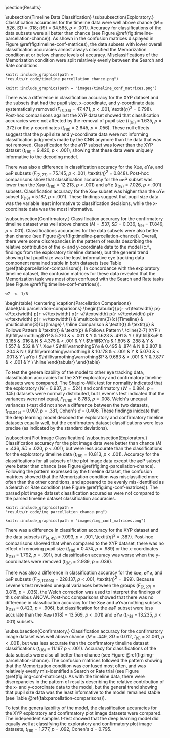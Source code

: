 \section{Results}

\subsection{Timeline Data Classification}
\subsubsection{Exploratory.}
Classification accuracies for the timeline data were well above chance (_M_ = .526, _SD_ = .018; _t_(9) = 34.565, _p_ < .001). Accuracy for classifications of the data subsets were all better than chance (see Figure \@ref(fig:timeline-parcellation-chance)). As shown in the confusion matrices displayed in Figure \@ref(fig:timeline-conf-matrices), the data subsets with lower overall classification accuracies almost always classified the Memorization condition at or below chance levels of accuracy. Misclassifications of the Memorization condition were split relatively evenly between the Search and Rate conditions.

<!-- Timeline Parcellation v Chance -->
```{r timeline-parcellation-chance, fig.cap = "When overall accuracy was lower, the prediction accuracy of a dataset was lower.", echo = FALSE}
knitr::include_graphics(path = "results/r_code/timeline_parcellation_chance.png")
```

<!-- Timeline Confidence Matrices -->
```{r timeline-conf-matrices, fig.cap = "The confusion matrices for the timeline format have shown the same pattern of results for the image set.", echo = FALSE}
knitr::include_graphics(path = "images/timeline_conf_matrices.png")
```

There was a difference in classification accuracy for the XYP dataset and the subsets that had the pupil size, x-coordinate, and y-coordinate data systematically removed (_F_$_{(3, 36)}$ = 47.471, _p_ < .001, \textit{$\eta$}$^{2}$ = 0.798). Post-hoc comparisons against the XYP dataset showed that classification accuracies were not affected by the removal of pupil size (_t_$_{(18)}$ = 1.635, _p_ = .372) or the y-coordinates (_t_$_{(18)}$ = 2.645, _p_ = .056). These null effects suggest that the pupil size and y-coordinate data were not informing classification judgments made by the CNN anymore than the data that was not removed. Classification for the $\varnothing$YP subset was lower than the XYP dataset (_t_$_{(18)}$ = 9.420, _p_ < .001), showing that these data were uniquely informative to the decoding model.
<!-- %!could also include comparisons between the var-removed datasets, but this seems to tell the story..right? -->

There was also a difference in classification accuracy for the X$\varnothing\varnothing$, $\varnothing$Y$\varnothing$, and $\varnothing\varnothing$P subsets (_F_$_{(2, 27)}$ = 75.145, _p_ < .001, \textit{$\eta$}$^{2}$ = 0.848). Post-hoc comparisons show that classification accuracy for the $\varnothing\varnothing$P subset was lower than the X$\varnothing\varnothing$ (_t_$_{(18)}$ = 12.213, _p_ < .001) and $\varnothing$Y$\varnothing$ (_t_$_{(18)}$ = 7.026, _p_ < .001) subsets. Classification accuracy for the X$\varnothing\varnothing$ subset was higher than the $\varnothing$Y$\varnothing$ subset (_t_$_{(18)}$ = 5.187, _p_ < .001). These findings suggest that pupil size data was the variable least informative to classification decisions, while the x-coordinate data was the most informative.

\subsubsection{Confirmatory.}
Classification accuracy for the confirmatory timeline dataset was well above chance (_M_ = .537, _SD_ = 0.036, _t_$_{(9)}$ = 17.849, _p_ < .001). Classifications accuracies for the data subsets were also better than chance (see Figure \@ref(fig:timeline-parcellation-chance)). Overall, there were some discrepancies in the pattern of results describing the relative contribution of the x- and y-coordinate data to the model (c.f., findings from the exploratory timeline dataset), but the general trend showing that pupil size was the least informative eye tracking data component remained stable in both datasets (see Table \@ref(tab:parcellation-comparisons)). In concordance with the exploratory timeline dataset, the confusion matrices for these data revealed that the Memorization task was most often confused with the Search and Rate tasks (see Figure \@ref(fig:timeline-conf-matrices)).

<!-- table spacing -->
```{r}
w7  <- 1/8
```

<!-- Parcellation Comparisons -->
\begin{table}
    \centering
    \caption{Parcellation Comparisons}
    \label{tab:parcellation-comparisons}
    \begin{tabular}{p{`r w7`\textwidth} p{`r w7`\textwidth} p{`r w7`\textwidth} p{`r w7`\textwidth} p{`r w7`\textwidth} p{`r w7`\textwidth} p{`r w7`\textwidth}}
         & \multicolumn{3}{c}{Timeline} & \multicolumn{3}{c}{Image} \\
        \hline
        Comparison & \textit{t} & \textit{p} & Follows Pattern & \textit{t} & \textit{p} & Follows Pattern \\
        \cline{2-7}
        XYP \\
        $\hfill\varnothing$YP & 5.210 & < .001 & Y & 1.623 & .491 & Y \\
        $\hfill$X$\varnothing$P & 3.165 & .016 & N & 4.375 & < .001 & Y \\
        $\hfill$XY$\varnothing$ & 1.805 & .288 & Y & 1.557 & .532 & Y \\
        X$\varnothing\varnothing$ \\
        $\hfill\varnothing$Y$\varnothing$ & 0.495 & .874 & N & 2.807 & .204 & N \\
        $\hfill\varnothing\varnothing$ & 10.178 & < .001 & Y & 5.070 & < .001 & Y \\
        $\varnothing$Y$\varnothing$ \\
        $\hfill\varnothing\varnothing$P & 9.683 & < .001 & Y & 7.877 & < .001 & Y \\
        \hline
    \end{tabular}
\end{table}

To test the generalizability of the model to other eye tracking data, classification accuracies for the XYP exploratory and confirmatory timeline datasets were compared. The Shapiro-Wilk test for normality indicated that the exploratory (_W_ = 0.937, _p_ = .524) and confirmatory (_W_ = 0.884, _p_ = .145) datasets were normally distributed, but Levene's test indicated that the variances were not equal, _F_$_{(1, 18)}$ = 8.783, _p_ = .008. Welch's unequal variances _t_-test did not show a difference between the two datasets, _t_$_{(13.045)}$ = 0.907, _p_ = .381, Cohen's _d_ = 0.406. These findings inidcate that the deep learning model decoded the exploratory and confirmatory timeline datasets equally well, but the confirmatory dataset classifications were less precise (as indicated by the standard deviations).<!-- likely the product of a lot fewer data points -->

\subsection{Plot Image Classification}
\subsubsection{Exploratory.}
Classification accuracy for the plot image data were better than chance (_M_ = .436, _SD_ = .020, _p_ < .001), but were less accurate than the classifications for the exploratory timeline data (_t_$_{(18)}$ = 10.813, _p_ < .001). Accuracy for the classifications for all subsets of the plot image data except the $\varnothing\varnothing$P subset were better than chance (see Figure \@ref(fig:img-parcellation-chance). Following the pattern expressed by the timeline dataset, the confusion matrices showed that the Memorization condition was misclassified more often than the other conditions, and appeared to be evenly mis-identified as a Search or Rate condition (see Figure \@ref(fig:img-conf-matrices))<!-- this difficulty in clasifying the memorize condition may be driving this effect -->. The parsed plot image dataset classification accuracies were not compared to the parsed timeline dataset classification accuracies.

<!-- Image Parcellations v Chance -->
```{r img-parcellation-chance, fig.cap = "The confusion matrices for the timeline format have shown the same pattern of results for the image set.", echo = FALSE}
knitr::include_graphics(path = "results/r_code/img_parcellation_chance.png")
```

<!-- Image Confidence Matrices -->
```{r img-conf-matrices, fig.cap = "The confusion matrices for the timeline format have shown the same pattern of results for the image set.", echo = FALSE}
knitr::include_graphics(path = "images/img_conf_matrices.png")
```

There was a difference in classification accuracy for the XYP dataset and the data subsets (_F_$_{(4, 45)}$ = 7.093, _p_ < .001, \textit{$\eta$}$^{2}$ = .387). Post-hoc comparisons showed that when compared to the XYP dataset, there was no effect of removing pupil size (_t_$_{(18)}$ = 0.474, _p_ = .989) or the x-coordinates (_t_$_{(18)}$ = 1.792, _p_ = .391), but classification accuracy was worse when the y-coordinates were removed (_t_$_{(18)}$ = 2.939, _p_ = .039).

There was also a difference in classification accuracy for the x$\varnothing\varnothing$, $\varnothing$Y$\varnothing$, and $\varnothing\varnothing$P subsets (_F_$_{(2, 17.993)}$ = 228.137, _p_ < .001, \textit{$\eta$}$^{2}$ = .899). Because Levene's test revealed unequal variances between the groups (_F_$_{(2, 27)}$ = 3.815, _p_ = .035), the Welch correction was used to interpret the findings of this omnibus ANOVA. Post-hoc comparisons showed that there was no difference in classification accuracy for the X$\varnothing\varnothing$ and $\varnothing$Yvarnothing subsets (_t_$_{(18)}$ = 0.423, _p_ = .906), but classification for the $\varnothing\varnothing$P subset were less accurate than the X$\varnothing\varnothing$ (_t_${(18)}$ = 13.569, _p_ < .001) and $\varnothing$Y$\varnothing$ (_t_$_{(18)}$ = 13.235, _p_ < .001) subsets.

\subsubsection{Confirmatory.}
Classification accuracy for the confirmatory image dataset was well above chance (_M_ = .449, _SD_ = 0.012, _t_$_{(9)}$ = 31.061, _p_ < .001), but was less accurate than the confirmatory timeline dataset classifications (_t_$_{(18)}$ = 11.167 _p_ < .001). Accuracy for classifications of the data subsets were also all better than chance (see Figure \@ref(fig:img-parcellation-chance). The confusion matrices followed the pattern showing that the Memorization condition was confused most often, and was relatively evenly mis-identified a Search or Rate trial (see Figure \@ref(fig:img-conf-matrices)). As with the timeline data, there were discrepancies in the pattern of results describing the relative contribution of the x- and y-coordinate data to the model, but the general trend showing that pupil size data was the least informative to the model remained stable (see Table \@ref(tab:parcellation-comparisons)).

To test the generalizability of the model, the classification accuracies for the XYP exploratory and confirmatory plot image datasets were compared. The independent samples _t_-test showed that the deep learning model did equally well at classifying the exploratory and confirmatory plot image datasets, _t_$_{(18)}$ = 1.777, _p_ = .092, Cohen's _d_ = 0.795.
